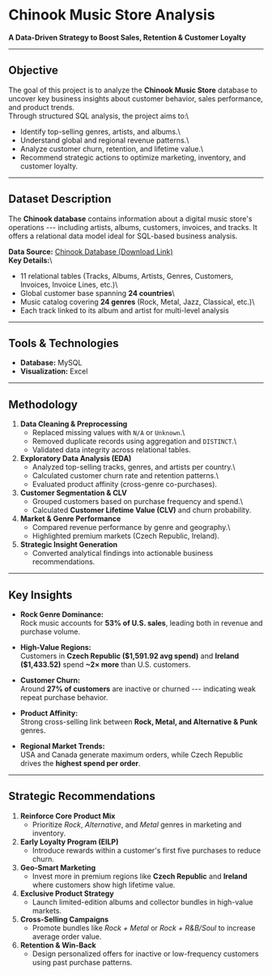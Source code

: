 # Chinook Music Store Analysis

**A Data-Driven Strategy to Boost Sales, Retention & Customer Loyalty**

------------------------------------------------------------------------

## Objective

The goal of this project is to analyze the **Chinook Music Store**
database to uncover key business insights about customer behavior, sales
performance, and product trends.\
Through structured SQL analysis, the project aims to:\
- Identify top-selling genres, artists, and albums.\
- Understand global and regional revenue patterns.\
- Analyze customer churn, retention, and lifetime value.\
- Recommend strategic actions to optimize marketing, inventory, and
customer loyalty.

------------------------------------------------------------------------

## Dataset Description

The **Chinook database** contains information about a digital music
store's operations --- including artists, albums, customers, invoices,
and tracks. It offers a relational data model ideal for SQL-based
business analysis.

**Data Source:** [Chinook Database (Download
Link)](https://drive.google.com/file/d/1nGhcd_eeaIiKb8_UPBykxH1_OxMupi5M/view)\
**Key Details:**\
- 11 relational tables (Tracks, Albums, Artists, Genres, Customers,
Invoices, Invoice Lines, etc.)\
- Global customer base spanning **24 countries**\
- Music catalog covering **24 genres** (Rock, Metal, Jazz, Classical,
etc.)\
- Each track linked to its album and artist for multi-level analysis

------------------------------------------------------------------------

## Tools & Technologies

- **Database:** MySQL
- **Visualization:** Excel
------------------------------------------------------------------------

## Methodology

1.  **Data Cleaning & Preprocessing**
    -   Replaced missing values with `N/A` or `Unknown`.\
    -   Removed duplicate records using aggregation and `DISTINCT`.\
    -   Validated data integrity across relational tables.
2.  **Exploratory Data Analysis (EDA)**
    -   Analyzed top-selling tracks, genres, and artists per country.\
    -   Calculated customer churn rate and retention patterns.\
    -   Evaluated product affinity (cross-genre co-purchases).
3.  **Customer Segmentation & CLV**
    -   Grouped customers based on purchase frequency and spend.\
    -   Calculated **Customer Lifetime Value (CLV)** and churn
        probability.
4.  **Market & Genre Performance**
    -   Compared revenue performance by genre and geography.\
    -   Highlighted premium markets (Czech Republic, Ireland).
5.  **Strategic Insight Generation**
    -   Converted analytical findings into actionable business
        recommendations.

------------------------------------------------------------------------

## Key Insights

-   **Rock Genre Dominance:**\
    Rock music accounts for **53% of U.S. sales**, leading both in
    revenue and purchase volume.

-   **High-Value Regions:**\
    Customers in **Czech Republic (\$1,591.92 avg spend)** and **Ireland
    (\$1,433.52)** spend **\~2× more** than U.S. customers.

-   **Customer Churn:**\
    Around **27% of customers** are inactive or churned --- indicating
    weak repeat purchase behavior.

-   **Product Affinity:**\
    Strong cross-selling link between **Rock, Metal, and Alternative &
    Punk** genres.

-   **Regional Market Trends:**\
    USA and Canada generate maximum orders, while Czech Republic drives
    the **highest spend per order**.

------------------------------------------------------------------------

## Strategic Recommendations

1.  **Reinforce Core Product Mix**
    -   Prioritize *Rock*, *Alternative*, and *Metal* genres in
        marketing and inventory.
2.  **Early Loyalty Program (EILP)**
    -   Introduce rewards within a customer's first five purchases to
        reduce churn.
3.  **Geo-Smart Marketing**
    -   Invest more in premium regions like **Czech Republic** and
        **Ireland** where customers show high lifetime value.
4.  **Exclusive Product Strategy**
    -   Launch limited-edition albums and collector bundles in
        high-value markets.
5.  **Cross-Selling Campaigns**
    -   Promote bundles like *Rock + Metal* or *Rock + R&B/Soul* to
        increase average order value.
6.  **Retention & Win-Back**
    -   Design personalized offers for inactive or low-frequency
        customers using past purchase patterns.
